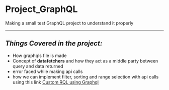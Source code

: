 
# Project_GraphQL


Making a small test GraphQL project to understand it properly

---

## *Things Covered in the project:*

- How graphqls file is made
- Concept of <b>datafetchers</b> and how they act as a middle party between query and data returned
- error faced while making api calls
- how we can implement filter, sorting and range selection with api calls using this link
[ Custom RQL using Graphql ](https://github.com/jaskaransingh156/spring-boot-graphql-with-custom-rql)
